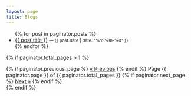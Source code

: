 ```yaml
---
layout: page
title: Blogs
---
```


<ul>
{% for post in paginator.posts %}
  <li>
    <a href="{{ post.url | relative_url }}">{{ post.title }}</a>
    <small>— {{ post.date | date: "%Y-%m-%d" }}</small>
  </li>
{% endfor %}
</ul>

{% if paginator.total_pages > 1 %}
<nav class="pagination" role="navigation">
  {% if paginator.previous_page %}
    <a href="{{ paginator.previous_page_path | relative_url }}" class="previous">&laquo; Previous</a>
  {% endif %}
  <span class="page-number">Page {{ paginator.page }} of {{ paginator.total_pages }}</span>
  {% if paginator.next_page %}
    <a href="{{ paginator.next_page_path | relative_url }}" class="next">Next &raquo;</a>
  {% endif %}
</nav>
{% endif %}

